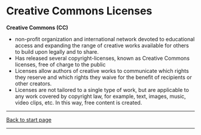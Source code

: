 # Creative Commons Licenses


**Creative Commons (CC)** 

* non-profit organization and international network devoted to educational access and expanding the range of creative works available for others to build upon legally and to share.
* Has released several copyright-licenses, known as Creative Commons licenses, free of charge to the public 
* Licenses allow authors of creative works to communicate which rights they reserve and which rights they waive for the benefit of recipients or other creators. 
* Licenses are not tailored to a single type of work, but are applicable to any work covered by copyright law, for example, text, images, music, video clips, etc. In this way, free content is created.

<hr />

[Back to start page](index.md)

<hr />

